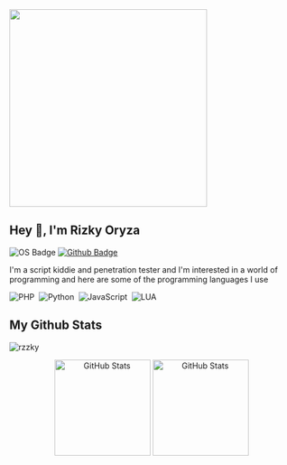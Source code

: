 <img src="https://64.media.tumblr.com/c06b42732d48cc58a2ab8b84cc2f5483/376e89fb95e86e07-a0/s400x600/be52aaf4657225c8f5725df5a5f87853da0c6371.gif" width="350"/>

## Hey 👋, I'm Rizky Oryza
![OS Badge](https://img.shields.io/badge/OS-linux-blue?&logo=Linux)
[![Github Badge](https://img.shields.io/badge/-rzzky-grey?style=flat&logo=github&logoColor=white&link=https://github.com/rzzky/)](https://www.github.com/rzzky/)
<p align='left'>I'm a script kiddie and penetration tester and I'm interested in a world of programming and here are some of the programming languages ​​I use</p>

![PHP](https://img.shields.io/badge/-PHP-282A36?style=flat&logo=PHP)&nbsp;
![Python](https://img.shields.io/badge/-Python-282A36?style=flat&logo=Python)&nbsp;
![JavaScript](https://img.shields.io/badge/-JavaScript-282A36?style=flat&logo=javascript)&nbsp;
![LUA](https://img.shields.io/badge/-LUA-282A36?style=flat&logo=LUA)&nbsp;

## My Github Stats
<p align=left> <img src=https://komarev.com/ghpvc/?username=rzzky alt=rzzky /> </p>

<div align="center">
  <img src="https://github-readme-streak-stats.herokuapp.com/?user=rzzky&theme=gruvbox&hide_border=true" alt="GitHub Stats" height="170" />
  <img src="https://github-readme-stats.vercel.app/api/top-langs?username=rzzky&layout=compact&hide_border=true&show_icons=true&theme=gruvbox" alt="GitHub Stats" height="170" />
</div>
